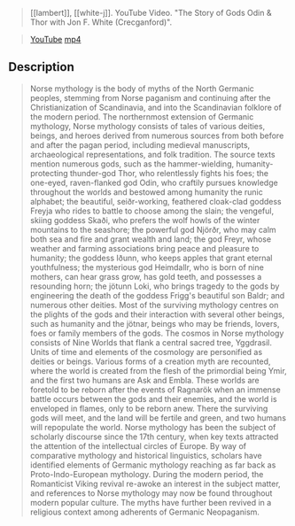 > [[lambert]], [[white-j]]. YouTube Video. "The Story of Gods Odin & Thor with Jon F. White (Crecganford)". 

> [YouTube](https://youtu.be/iAh4HZ17nYU)
> [mp4](lambert-white-j2021-story.mp4)

## Description
> Norse mythology is the body of myths of the North Germanic peoples, stemming from Norse paganism and continuing after the Christianization of Scandinavia, and into the Scandinavian folklore of the modern period. The northernmost extension of Germanic mythology, Norse mythology consists of tales of various deities, beings, and heroes derived from numerous sources from both before and after the pagan period, including medieval manuscripts, archaeological representations, and folk tradition. The source texts mention numerous gods, such as the hammer-wielding, humanity-protecting thunder-god Thor, who relentlessly fights his foes; the one-eyed, raven-flanked god Odin, who craftily pursues knowledge throughout the worlds and bestowed among humanity the runic alphabet; the beautiful, seiðr-working, feathered cloak-clad goddess Freyja who rides to battle to choose among the slain; the vengeful, skiing goddess Skaði, who prefers the wolf howls of the winter mountains to the seashore; the powerful god Njörðr, who may calm both sea and fire and grant wealth and land; the god Freyr, whose weather and farming associations bring peace and pleasure to humanity; the goddess Iðunn, who keeps apples that grant eternal youthfulness; the mysterious god Heimdallr, who is born of nine mothers, can hear grass grow, has gold teeth, and possesses a resounding horn; the jötunn Loki, who brings tragedy to the gods by engineering the death of the goddess Frigg's beautiful son Baldr; and numerous other deities. Most of the surviving mythology centres on the plights of the gods and their interaction with several other beings, such as humanity and the jötnar, beings who may be friends, lovers, foes or family members of the gods. The cosmos in Norse mythology consists of Nine Worlds that flank a central sacred tree, Yggdrasil. Units of time and elements of the cosmology are personified as deities or beings. Various forms of a creation myth are recounted, where the world is created from the flesh of the primordial being Ymir, and the first two humans are Ask and Embla. These worlds are foretold to be reborn after the events of Ragnarök when an immense battle occurs between the gods and their enemies, and the world is enveloped in flames, only to be reborn anew. There the surviving gods will meet, and the land will be fertile and green, and two humans will repopulate the world. Norse mythology has been the subject of scholarly discourse since the 17th century, when key texts attracted the attention of the intellectual circles of Europe. By way of comparative mythology and historical linguistics, scholars have identified elements of Germanic mythology reaching as far back as Proto-Indo-European mythology. During the modern period, the Romanticist Viking revival re-awoke an interest in the subject matter, and references to Norse mythology may now be found throughout modern popular culture. The myths have further been revived in a religious context among adherents of Germanic Neopaganism.
